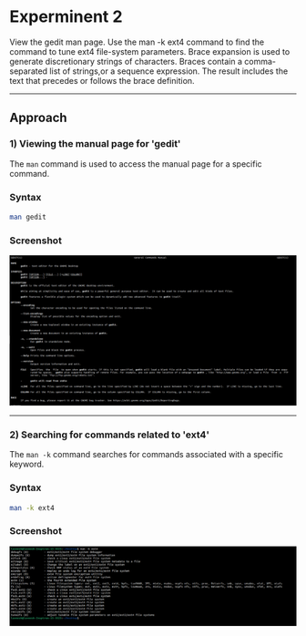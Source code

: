 # Experminent 2
View the gedit man page.
Use the man -k ext4 command to find the command to tune
ext4 file-system parameters.
Brace expansion is used to generate discretionary strings of
characters. Braces contain a comma-separated list of strings,or a sequence expression. The result includes the text that
precedes or follows the brace definition.

---

## Approach

### 1) Viewing the manual page for 'gedit'
The `man` command is used to access the manual page for a specific command.

### Syntax
```bash
man gedit
```

### Screenshot
![gedit](gedit-interface.png)

---

### 2) Searching for commands related to 'ext4'
The `man -k` command searches for commands associated with a specific keyword.

### Syntax
```bash
man -k ext4
```

### Screenshot
![man ext4](man-kext4.png)
